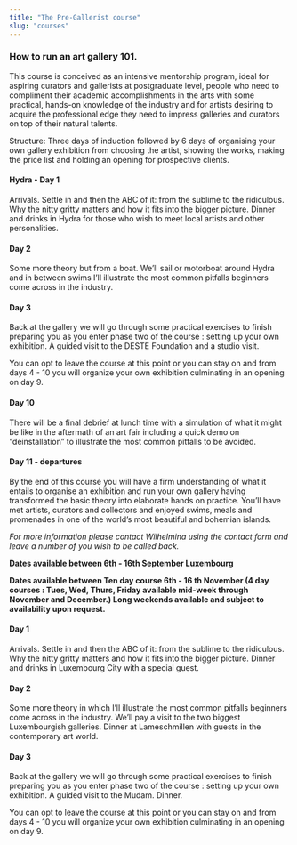```yaml
---
title: "The Pre-Gallerist course"
slug: "courses"
---
```

### How to run an art gallery 101.

This course is conceived as an intensive mentorship program, ideal for aspiring curators and gallerists at postgraduate level, people who need to compliment their academic accomplishments in the arts with some practical, hands-on knowledge of the industry and for artists desiring to acquire the professional edge they need to impress galleries and curators on top of their natural talents.

Structure: Three days of induction followed by 6 days of organising your own gallery exhibition from choosing the artist, showing the works, making the price list and holding an opening for prospective clients.

#### Hydra • Day 1

Arrivals. Settle in and then the ABC of it: from the sublime to the ridiculous. Why the nitty gritty matters and how it fits into the bigger picture. Dinner and drinks in Hydra for those who wish to meet local artists and other personalities.

#### Day 2

Some more theory but from a boat. We’ll sail or motorboat around Hydra and in between swims I’ll illustrate the most common pitfalls beginners come across in the industry.

#### Day 3

Back at the gallery we will go through some practical exercises to finish preparing you as you enter phase two of the course : setting up your own exhibition. A guided visit to the DESTE Foundation and a studio visit.

You can opt to leave the course at this point or you can stay on and from days 4 - 10 you will organize your own exhibition culminating in an opening on day 9.

#### Day 10

There will be a final debrief at lunch time with a simulation of what it might be like in the aftermath of an art fair including a quick demo on “deinstallation” to illustrate the most common pitfalls to be avoided.
#### Day 11 - departures

By the end of this course you will have a firm understanding of what it entails to organise an exhibition and run your own gallery having transformed the basic theory into elaborate hands on practice. You’ll have met artists, curators and collectors and enjoyed swims, meals and promenades in one of the world’s most beautiful and bohemian islands.

_For more information please contact Wilhelmina using the contact form and leave a number of you wish to be called back._

**Dates available between 6th - 16th September Luxembourg**

**Dates available between
Ten day course 6th - 16 th November
(4 day courses : Tues, Wed, Thurs, Friday available mid-week through November and December.)
Long weekends available and subject to availability upon request.**

#### Day 1

Arrivals. Settle in and then the ABC of it: from the sublime to the ridiculous. Why the nitty gritty matters and how it fits into the bigger picture. Dinner and drinks in Luxembourg City with a special guest.


#### Day 2

Some more theory in which I’ll illustrate the most common pitfalls beginners come across in the industry. We’ll pay a visit to the two biggest Luxembourgish galleries. Dinner at Lameschmillen with guests in the contemporary art world.

#### Day 3

Back at the gallery we will go through some practical exercises to finish preparing you as you enter phase two of the course : setting up your own exhibition. A guided visit to the Mudam. Dinner.

You can opt to leave the course at this point or you can stay on and from days 4 - 10 you will organize your own exhibition culminating in an opening on day 9.
